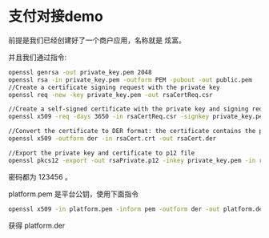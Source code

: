 #  支付对接demo

前提是我们已经创建好了一个商户应用，名称就是 炫富。

并且我们通过指令:
```bash
openssl genrsa -out private_key.pem 2048
openssl rsa -in private_key.pem -outform PEM -pubout -out public.pem
//Create a certificate signing request with the private key
openssl req -new -key private_key.pem -out rsaCertReq.csr

//Create a self-signed certificate with the private key and signing request
openssl x509 -req -days 3650 -in rsaCertReq.csr -signkey private_key.pem -out rsaCert.crt

//Convert the certificate to DER format: the certificate contains the public key
openssl x509 -outform der -in rsaCert.crt -out rsaCert.der

//Export the private key and certificate to p12 file
openssl pkcs12 -export -out rsaPrivate.p12 -inkey private_key.pem -in rsaCert.crt
```

密码都为 123456 。

platform.pem 是平台公钥，使用下面指令

```bash
openssl x509 -in platform.pem -inform pem -outform der -out platform.der
```
获得 platform.der
